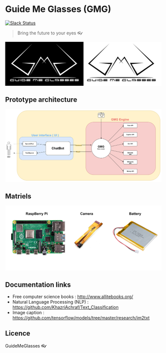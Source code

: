 # Guide Me Glasses (GMG)
[![Slack Status](https://img.shields.io/badge/slack-@guidemeglasses-blue.svg?logo=slack)](https://noyet.slack.com)

> Bring the future to your eyes :eyeglasses:

![GuideMeGlassesLogo](docs/images/logo.png)


## Prototype architecture
![architecture](docs/architecture.png)

## Matriels
![matriels](docs/matriels.png)
## Documentation links
- Free computer science books : http://www.allitebooks.org/
- Natural Language Processing (NLP) : https://github.com/KhazriAchraf/Text_Classification
- Image caption : https://github.com/tensorflow/models/tree/master/research/im2txt
## Licence
GuideMeGlasses
:eyeglasses: